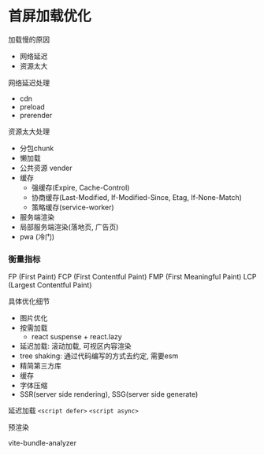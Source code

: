 # 首屏加载优化

加载慢的原因
* 网络延迟
* 资源太大

网络延迟处理
* cdn
* preload
* prerender

资源太大处理
* 分包chunk
* 懒加载
* 公共资源 vender
* 缓存
  * 强缓存(Expire, Cache-Control)
  * 协商缓存(Last-Modified, If-Modified-Since, Etag, If-None-Match)
  * 策略缓存(service-worker)
* 服务端渲染
* 局部服务端渲染(落地页, 广告页)
* pwa (冷门)

### 衡量指标

FP (First Paint)
FCP (First Contentful Paint)
FMP (First Meaningful Paint)
LCP (Largest Contentful Paint)

具体优化细节
* 图片优化
* 按需加载
  * react suspense + react.lazy
* 延迟加载: 滚动加载, 可视区内容渲染
* tree shaking: 通过代码编写的方式去约定, 需要esm
* 精简第三方库
* 缓存
* 字体压缩
* SSR(server side rendering), SSG(server side generate)


延迟加载
`<script defer>`
`<script async>`


预渲染

vite-bundle-analyzer
